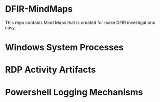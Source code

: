 # DFIR-MindMaps
This repo contains Mind Maps that is created for make DFIR investigations easy.

# Windows System Processes
# RDP Activity Artifacts
# Powershell Logging Mechanisms
